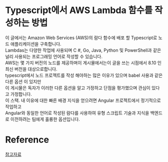 # Typescript에서 AWS Lambda 함수를 작성하는 방법
이 글에서는 Amazon Web Services (AWS)의 람다 함수에 배포 할 Typescript로 노드 애플리케이션을 구축합니다.<br />
Lambdas는 다양한 작업에 사용되며 C #, Go, Java, Python 및 PowerShell과 같은 널리 사용되는 프로그래밍 언어로 작성할 수 있습니다. <br />
AWS는 몇 가지 버전의 노드를 제공하며이 게시물에서는이 글을 쓰는 시점에서 8.10 인 최신 버전을 대상으로합니다.<br />
typescript에서 노드 프로젝트를 작성 해야하는 많은 이유가 있으며 babel 사용과 같은 다른 옵션 이 있지만 <br />
이 게시물은 독자가 이러한 다른 옵션을 알고 가정하고 단점을 평가했으며 관심이 있다고 가정합니다. <br />
이 스택. 내 이유에 대한 빠른 배경 지식을 얻으려면 Angular 프로젝트에서 정기적으로 작업하고 <br />
Angular와 동일한 언어로 작성된 람다를 사용하여 유형 스크립트 기술과 지식을 백엔드로 이전하려는 팀에게 훌륭한 옵션입니다. <br />


# Reference
[참고자료](https://scotch.io/@nwayve/how-to-build-a-lambda-function-in-typescript)
